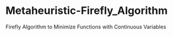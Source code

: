 # Metaheuristic-Firefly_Algorithm
Firefly Algorithm  to Minimize Functions with Continuous Variables
